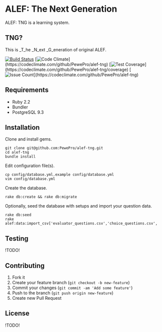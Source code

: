 # ALEF: The Next Generation

ALEF: TNG is a learning system.

## TNG?
This is _T_he _N_ext _G_eneration of original ALEF.

[![Build Status](https://travis-ci.org/PewePro/alef-tng.svg?branch=master)](https://travis-ci.org/PewePro/alef-tng)
[![Code Climate](https://codeclimate.com/github/PewePro/alef-tng/badges/gpa.svg?)](https://codeclimate.com/github/PewePro/alef-tng)
[![Test Coverage](https://codeclimate.com/github/PewePro/alef-tng/badges/coverage.svg?)](https://codeclimate.com/github/PewePro/alef-tng/coverage)
[![Issue Count](https://codeclimate.com/github/PewePro/alef-tng/badges/issue_count.svg?)](https://codeclimate.com/github/PewePro/alef-tng)

## Requirements

* Ruby 2.2
* Bundler
* PostgreSQL 9.3

## Installation

Clone and install gems.

```
git clone git@github.com:PewePro/alef-tng.git
cd alef-tng
bundle install
```

Edit configuration file(s).

```
cp config/database.yml.example config/database.yml
vim config/database.yml
```

Create the database.

```
rake db:create && rake db:migrate
```

Optionally, seed the database with setups and import your question data.

```
rake db:seed
rake alef:data:import_csv['evaluator_questions.csv','choice_questions.csv','pics_dir']
```

## Testing

!TODO!

## Contributing

1. Fork it
2. Create your feature branch (`git checkout -b new-feature`)
3. Commit your changes (`git commit -am 'Add some feature'`)
4. Push to the branch (`git push origin new-feature`)
5. Create new Pull Request

## License

!TODO!
